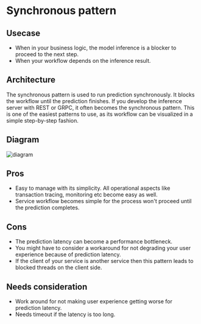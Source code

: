 # Synchronous pattern

## Usecase
- When in your business logic, the model inference is a blocker to proceed to the next step.
- When your workflow depends on the inference result.

## Architecture
The synchronous pattern is used to run prediction synchronously. It blocks the workflow until the prediction finishes. If you develop the inference server with REST or GRPC, it often becomes the synchronous pattern. This is one of the easiest patterns to use, as its workflow can be visualized in a simple step-by-step fashion.

## Diagram
![diagram](diagram.png)

## Pros
- Easy to manage with its simplicity. All operational aspects like transaction tracing, monitoring etc become easy as well. 
- Service workflow becomes simple for the process won't proceed until the prediction completes.

## Cons
- The prediction latency can become a performance bottleneck.
- You might have to consider a workaround for not degrading your user experience because of prediction latency.
- If the client of your service is another service then this pattern leads to blocked threads on the client side.

## Needs consideration
- Work around for not making user experience getting worse for prediction latency.
- Needs timeout if the latency is too long.